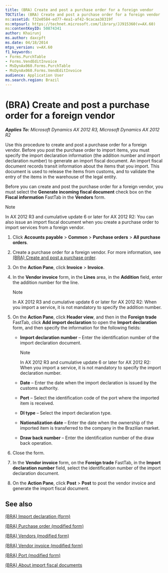 ```yaml
---
title: (BRA) Create and post a purchase order for a foreign vendor
TOCTitle: (BRA) Create and post a purchase order for a foreign vendor
ms:assetid: f32e0584-ed77-4ea1-af42-9cacaa38319f
ms:mtpsurl: https://technet.microsoft.com/library/JJ915360(v=AX.60)
ms:contentKeyID: 50874341
author: Khairunj
ms.author: daxcpft
ms.date: 04/18/2014
mtps_version: v=AX.60
f1_keywords:
- Forms.PurchTable
- Forms.VendEditInvoice
- MsDynAx060.Forms.PurchTable
- MsDynAx060.Forms.VendEditInvoice
audience: Application User
ms.search.region: Brazil
---
```


# (BRA) Create and post a purchase order for a foreign vendor 


_**Applies To:** Microsoft Dynamics AX 2012 R3, Microsoft Dynamics AX 2012 R2_

Use this procedure to create and post a purchase order for a foreign vendor. Before you post the purchase order to import items, you must specify the import declaration information (the addition number and import declaration number) to generate an import fiscal document. An import fiscal document records transit information about the items that you import. This document is used to release the items from customs, and to validate the entry of the items in the warehouse of the legal entity.

Before you can create and post the purchase order for a foreign vendor, you must select the **Generate incoming fiscal document** check box on the **Fiscal information** FastTab in the **Vendors** form.


> [!NOTE]
> <P>In AX 2012 R3 and cumulative update 6 or later for AX 2012 R2: You can also issue an import fiscal document when you create a purchase order to import services from a foreign vendor.</P>



1.  Click **Accounts payable** \> **Common** \> **Purchase orders** \> **All purchase orders**.

2.  Create a purchase order for a foreign vendor. For more information, see [(BRA) Create and post a purchase order](bra-create-and-post-a-purchase-order.md).

3.  On the **Action Pane**, click **Invoice** \> **Invoice**.

4.  In the **Vendor invoice** form, in the **Lines** area, in the **Addition** field, enter the addition number for the line.
    

    > [!NOTE]
    > <P>In AX 2012 R3 and cumulative update 6 or later for AX 2012 R2: When you import a service, it is not mandatory to specify the addition number.</P>



5.  On the **Action Pane**, click **Header view**, and then in the **Foreign trade** FastTab, click **Add import declaration** to open the **Import declaration** form, and then specify the information for the following fields:
    
      - **Import declaration number** – Enter the identification number of the import declaration document.
        

        > [!NOTE]
        > <P>In AX 2012 R3 and cumulative update 6 or later for AX 2012 R2: When you import a service, it is not mandatory to specify the import declaration number.</P>

    
      - **Date** – Enter the date when the import declaration is issued by the customs authority.
    
      - **Port** – Select the identification code of the port where the imported item is received.
    
      - **DI type** – Select the import declaration type.
    
      - **Nationalization date** – Enter the date when the ownership of the imported item is transferred to the company in the Brazilian market.
    
      - **Draw back number** – Enter the identification number of the draw back operation.

6.  Close the form.

7.  In the **Vendor invoice** form, on the **Foreign trade** FastTab, in the **Import declaration number** field, select the identification number of the import declaration document.

8.  On the **Action Pane**, click **Post** \> **Post** to post the vendor invoice and generate the import fiscal document.

## See also

[(BRA) Import declaration (form)](https://technet.microsoft.com/library/jj863737\(v=ax.60\))

[(BRA) Purchase order (modified form)](https://technet.microsoft.com/library/jj911277\(v=ax.60\))

[(BRA) Vendors (modified form)](https://technet.microsoft.com/library/jj933505\(v=ax.60\))

[(BRA) Vendor invoice (modified form)](https://technet.microsoft.com/library/jj898464\(v=ax.60\))

[(BRA) Port (modified form)](https://technet.microsoft.com/library/jj923392\(v=ax.60\))

[(BRA) About import fiscal documents](bra-about-import-fiscal-documents.md)

  


